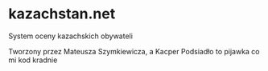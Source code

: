 # kazachstan.net
System oceny kazachskich obywateli

Tworzony przez Mateusza Szymkiewicza, a Kacper Podsiadło to pijawka co mi kod kradnie
